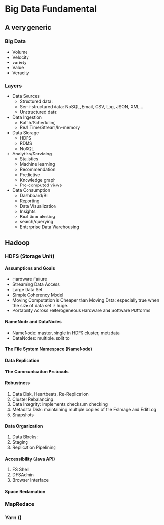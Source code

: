 # Big Data Fundamental

## A very generic

### Big Data

- Volume
- Velocity
- variety
- Value
- Veracity

### Layers

- Data Sources
    - Structured data:
    - Semi-structured data: NoSQL, Email, CSV, Log, JSON, XML...
    - Unstructured data:
- Data Ingestion
    - Batch/Scheduling
    - Real Time/Stream/In-memory
- Data Storage
    - HDFS
    - RDMS
    - NoSQL
- Analytics/Servicing
    - Statistics
    - Machine learning
    - Recommendation
    - Predictive
    - Knowledge graph
    - Pre-computed views
- Data Consumption
    - Dashboard/BI
    - Reporting
    - Data Visualization
    - Insights
    - Real time alerting
    - search/querying
    - Enterprise Data Warehousing

## Hadoop

### HDFS (Storage Unit)

#### Assumptions and Goals

- Hardware Failure
- Streaming Data Access
- Large Data Set
- Simple Coherency Model
- Moving Computation is Cheaper than Moving Data: especially true when the size of data set is huge.
- Portability Across Heterogeneous Hardware and Software Platforms

#### NameNode and DataNodes

- NameNode: master, single in HDFS cluster, metadata
- DataNodes: multiple, split to

#### The File System Namespace (NameNode)

#### Data Replication

#### The Communication Protocols

#### Robustness

1. Data Disk, Heartbeats, Re-Replication
2. Cluster Rebalancing:
3. Data Integrity: implements checksum checking
4. Metadata Disk: maintaining multiple copies of the FsImage and EditLog
5. Snapshots

#### Data Organization

1. Data Blocks:
2. Staging
3. Replication Pipelining

#### Accessibility (Java API)

1. FS Shell
2. DFSAdmin
3. Browser Interface

#### Space Reclamation

### MapReduce



### Yarn ()